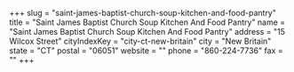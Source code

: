 +++
slug = "saint-james-baptist-church-soup-kitchen-and-food-pantry"
title = "Saint James Baptist Church Soup Kitchen And Food Pantry"
name = "Saint James Baptist Church Soup Kitchen And Food Pantry"
address = "15 Wilcox Street"
cityIndexKey = "city-ct-new-britain"
city = "New Britain"
state = "CT"
postal = "06051"
website = ""
phone = "860-224-7736"
fax = ""
+++
